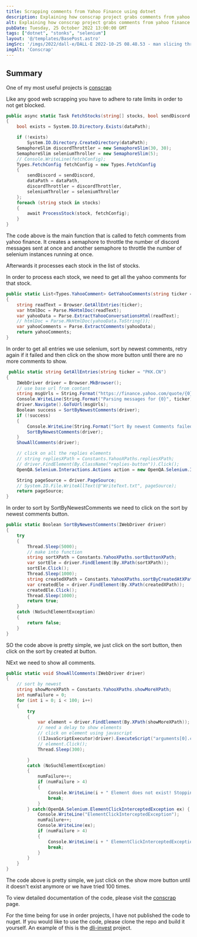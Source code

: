 ```yaml
---
title: Scrapping comments from Yahoo Finance using dotnet
description: Explaining how conscrap project grabs comments from yahoo finance using selenium. 
alt: Explaining how conscrap project grabs comments from yahoo finance using selenium.
pubDate: Tuesday, 25 October 2022 13:00:00 GMT
tags: ["dotnet", "stonks", "selenium"]
layout: '@/templates/BasePost.astro'
imgSrc: '/imgs/2022/dall-e/DALL·E 2022-10-25 08.48.53 - man slicing through a bench with a katana.png'
imgAlt: 'Conscrap'
---
```


## Summary

One of my most useful projects is [conscrap](https://github.com/dli-invest/conscrap)

Like any good web scrapping you have to adhere to rate limits in order to not get blocked.

```csharp
public async static Task FetchStocks(string[] stocks, bool sendDiscord = true, string dataPath = "data")
{
    bool exists = System.IO.Directory.Exists(dataPath);

    if (!exists)
        System.IO.Directory.CreateDirectory(dataPath);
    SemaphoreSlim discordThrottler = new SemaphoreSlim(30, 30);
    SemaphoreSlim seleniumThroller = new SemaphoreSlim(5);
    // Console.WriteLine(fetchConfig);
    Types.FetchConfig fetchConfig = new Types.FetchConfig
    {
        sendDiscord = sendDiscord,
        dataPath = dataPath,
        discordThrottler = discordThrottler,
        seleniumThroller = seleniumThroller
    };
    foreach (string stock in stocks)
    {
        await ProcessStock(stock, fetchConfig);
    }
}
```

The code above is the main function that is called to fetch comments from yahoo finance. It creates a semaphore to throttle the number of discord messages sent at once and another semaphore to throttle the number of selenium instances running at once.

Afterwards it processes each stock in the list of stocks.

In order to process each stock, we need to get all the yahoo comments for that stock.

```csharp
public static List<Types.YahooComment> GetYahooComments(string ticker = "ACT.CN")
{
    string readText = Browser.GetAllEntries(ticker);
    var htmlDoc = Parse.MkHtmlDoc(readText);
    var yahooData = Parse.ExtractYahooConversationsHtml(readText);
    // htmlDoc = Parse.MkHtmlDoc(yahooData.ToString());
    var yahooComments = Parse.ExtractComments(yahooData);
    return yahooComments;
}
```

In order to get all entries we use selenium, sort by newest comments, retry again if it failed and then click on the show more button until there are no more comments to show.

```csharp
 public static string GetAllEntries(string ticker = "PKK.CN")
{
    IWebDriver driver = Browser.MkBrowser();
    // use base url from contant
    string msgUrls = String.Format("https://finance.yahoo.com/quote/{0}/community?p={0}", ticker);
    Console.WriteLine(String.Format("Parsing messages for {0}", ticker));
    driver.Navigate().GoToUrl(msgUrls);
    Boolean success = SortByNewestComments(driver);
    if (!success) 
    {
        Console.WriteLine(String.Format("Sort By newest Comments failed for {0}", ticker));
        SortByNewestComments(driver);
    }
    ShowAllComments(driver);

    // click on all the replies elements
    // string repliesXPath = Constants.YahooXPaths.repliesXPath;
    // driver.FindElement(By.ClassName("replies-button")).Click();
    OpenQA.Selenium.Interactions.Actions action = new OpenQA.Selenium.Interactions.Actions(driver);

    String pageSource = driver.PageSource;
    // System.IO.File.WriteAllText(@"WriteText.txt", pageSource);
    return pageSource;
}
```

In order to sort by SortByNewestComments we need to click on the sort by newest comments button.

```csharp
public static Boolean SortByNewestComments(IWebDriver driver)
{
    try
    {
        Thread.Sleep(5000);
        // make into function
        string sortXPath = Constants.YahooXPaths.sortButtonXPath;
        var sortEle = driver.FindElement(By.XPath(sortXPath));
        sortEle.Click();
        Thread.Sleep(1000);
        string createdXPath = Constants.YahooXPaths.sortByCreatedAtXPath;
        var createdEle = driver.FindElement(By.XPath(createdXPath));
        createdEle.Click();
        Thread.Sleep(1000);
        return true;
    }
    catch (NoSuchElementException)
    {
        return false;
    }
}
```

SO the code above is pretty simple, we just click on the sort button, then click on the sort by created at button.


NExt we need to show all comments.

```csharp
public static void ShowAllComments(IWebDriver driver)
{
    // sort by newest
    string showMoreXPath = Constants.YahooXPaths.showMoreXPath;
    int numFailure = 0;
    for (int i = 0; i < 100; i++)
    {
        try
        {
            var element = driver.FindElement(By.XPath(showMoreXPath));
            // need a delay to show elements
            // click on element using javascript
            ((IJavaScriptExecutor)driver).ExecuteScript("arguments[0].click();", element);
            // element.Click();
            Thread.Sleep(300);

        }
        catch (NoSuchElementException)
        {
            numFailure++;
            if (numFailure > 4)
            {
                Console.WriteLine(i + " Element does not exist! Stopping Loop");
                break;
            }
        } catch(OpenQA.Selenium.ElementClickInterceptedException ex) {
            Console.WriteLine("ElementClickInterceptedException");
            numFailure++;
            Console.WriteLine(ex);
            if (numFailure > 4)
            {
                Console.WriteLine(i + " ElementClickInterceptedException! Stopping Loop");
                break;
            }
        }
    }
}
```

The code above is pretty simple, we just click on the show more button until it doesn't exist anymore or we have tried 100 times.

To view detailed documentation of the code, please visit the [conscrap](https://dli-invest.github.io/conscrap) page.

For the time being for use in order projects, I have not published the code to nuget. If you would like to use the code, please clone the repo and build it yourself. An example of this is the [dli-invest](https://github.com/dli-invest/stonk_reports) project.